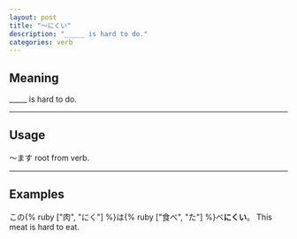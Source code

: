 ```yaml
---
layout: post
title: "〜にくい"
description: "_____ is hard to do."
categories: verb
---
```


## Meaning

_____ is hard to do.

---

## Usage

〜ます root from verb.

---

## Examples

この{% ruby ["肉", "にく"] %}は{% ruby ["食べ", "た"] %}べ**にくい**。
This meat is hard to eat.
